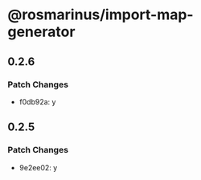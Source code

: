 # @rosmarinus/import-map-generator

## 0.2.6

### Patch Changes

- f0db92a: y

## 0.2.5

### Patch Changes

- 9e2ee02: y
